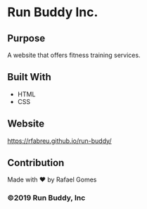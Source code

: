 # Run Buddy Inc.

## Purpose
A website that offers fitness training services.

## Built With
* HTML
* CSS

## Website
https://rfabreu.github.io/run-buddy/

## Contribution
Made with ♥︎ by Rafael Gomes

### ©️2019 Run Buddy, Inc